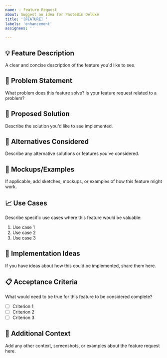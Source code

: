 ```yaml
---
name: 💡 Feature Request
about: Suggest an idea for PasteBin Deluxe
title: '[FEATURE] '
labels: 'enhancement'
assignees: ''

---
```


## 💡 Feature Description
A clear and concise description of the feature you'd like to see.

## 🎯 Problem Statement
What problem does this feature solve? Is your feature request related to a problem?

## 💭 Proposed Solution
Describe the solution you'd like to see implemented.

## 🔄 Alternatives Considered
Describe any alternative solutions or features you've considered.

## 🎨 Mockups/Examples
If applicable, add sketches, mockups, or examples of how this feature might work.

## 📈 Use Cases
Describe specific use cases where this feature would be valuable:
1. Use case 1
2. Use case 2
3. Use case 3

## 🔧 Implementation Ideas
If you have ideas about how this could be implemented, share them here.

## 📋 Acceptance Criteria
What would need to be true for this feature to be considered complete?
- [ ] Criterion 1
- [ ] Criterion 2
- [ ] Criterion 3

## 🌟 Additional Context
Add any other context, screenshots, or examples about the feature request here.
